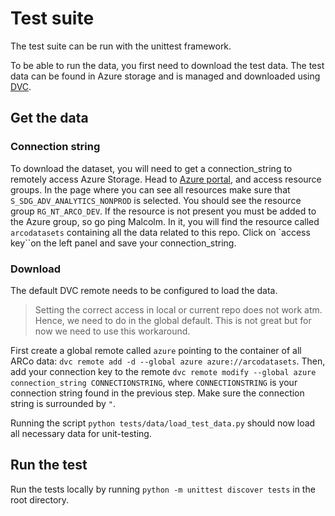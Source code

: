 # Test suite

The test suite can be run with the unittest framework.

To be able to run the data, you first need to download the test data.
The test data can be found in Azure storage and is managed and downloaded using [DVC](https://dvc.org/).

## Get the data

### Connection string

To download the dataset, you will need to get a connection_string to remotely access Azure Storage.
Head to [Azure portal](https://portal.azure.com/#home), and access resource groups.
In the page where you can see all resources make sure that `S_SDG_ADV_ANALYTICS_NONPROD` is selected.
You should see the resource group `RG_NT_ARCO_DEV`.
If the resource is not present you must be added to the Azure group, so go ping Malcolm.
In it, you will find the resource called `arcodatasets` containing all the data related to this repo.
Click on `access key``on the left panel and save your connection_string.

### Download

The default DVC remote needs to be configured to load the data.

> Setting the correct access in local or current repo does not work atm.
> Hence, we need to do in the global default.
> This is not great but for now we need to use this workaround.

First create a global remote called `azure` pointing to the container of all ARCo data: `dvc remote add -d --global azure azure://arcodatasets`.
Then, add your connection key to the remote `dvc remote modify --global azure connection_string CONNECTIONSTRING`, where `CONNECTIONSTRING` is your connection string found in the previous step.
Make sure the connection string is surrounded by `"`.

Running the script `python tests/data/load_test_data.py` should now load all necessary data for unit-testing.

## Run the test

Run the tests locally by running `python -m unittest discover tests` in the root directory.
